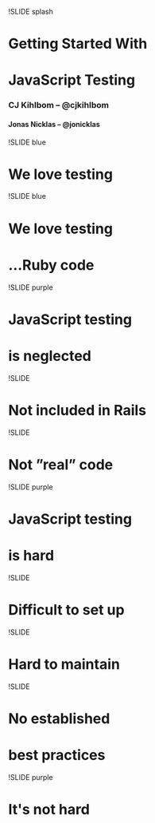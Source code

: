 !SLIDE splash

# Getting Started With
# JavaScript Testing

### CJ Kihlbom – @cjkihlbom
#### Jonas Nicklas – @jonicklas

!SLIDE blue

# We love testing

!SLIDE blue

# We love testing
# …Ruby code

!SLIDE purple

# JavaScript testing
# is neglected

!SLIDE

# Not included in Rails

!SLIDE

# Not ”real” code

!SLIDE purple

# JavaScript testing
# is hard

!SLIDE

# Difficult to set up

!SLIDE

# Hard to maintain

!SLIDE

# No established
# best practices

!SLIDE purple

# It's not hard

